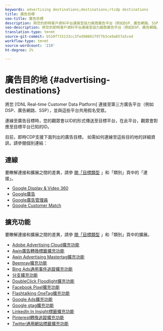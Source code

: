 ```yaml
---
keywords: advertising destinations;destinations;rtcdp destinations
title: 廣告目標
seo-title: 廣告目標
description: 將您的即時客戶資料平台連接至協力廠商廣告平台（例如DSP、廣告網路、SSP），並與這些平台共用假受眾。
seo-description: 將您的即時客戶資料平台連接至協力廠商廣告平台（例如DSP、廣告網路、SSP），並與這些平台共用假受眾。
translation-type: tm+mt
source-git-commit: b510f715133cc3fed98861f977b3ce9a857a5ced
workflow-type: tm+mt
source-wordcount: '219'
ht-degree: 2%

---
```



# 廣告目的地 {#advertising-destinations}

將您 [!DNL Real-time Customer Data Platform] 連接至第三方廣告平台（例如DSP、廣告網路、SSP），並與這些平台共用假名受眾。

連線至廣告目標時，您的觀眾會以ID的形式傳送至目標平台，在此平台，觀眾會對應至目標平台已知的ID。

目前，即時CDP支援下面列出的廣告目標。 如需如何連線至這些目的地的詳細資訊，請參閱個別連結：

## 連線

要瞭解連接和擴展之間的差異，請參 [閱「目標類型](/help/rtcdp/destinations/destination-types.md#connections) 」和「類別」頁中的「連接」。


* [Google Display &amp; Video 360](/help/rtcdp/destinations/google-dv360-destination.md)
* [Google廣告](/help/rtcdp/destinations/google-ads-destination.md)
* [Google廣告管理員](/help/rtcdp/destinations/google-ad-manager-destination.md)
* [Google Customer Match](/help/rtcdp/destinations/google-customer-match-destination.md)


## 擴充功能

要瞭解連接和擴展之間的差異，請參 [閱「目標類型](/help/rtcdp/destinations/destination-types.md#extensions) 」和「類別」頁中的擴展。

* [Adobe Advertising Cloud擴充功能](/help/rtcdp/destinations/adobe-advertising-cloud-extension.md)
* [Awin廣告轉換標籤擴充功能](/help/rtcdp/destinations/awin-conversiontag-extension.md)
* [Awin Advertising Mastertag擴充功能](/help/rtcdp/destinations/awin-mastertag-extension.md)
* [Beemray擴充功能](beemray-extension.md)
* [Bing Ads通用事件追蹤擴充功能](/help/rtcdp/destinations/bing-ads-extension.md)
* [分支擴充功能](/help/rtcdp/destinations/branch-extension.md)
* [DoubleClick Floodlight擴充功能](/help/rtcdp/destinations/doubleclick-floodlight-extension.md)
* [Facebook Pixel擴充功能](/help/rtcdp/destinations/facebook-pixel-extension.md)
* [Flashtalking OneTag擴充功能](/help/rtcdp/destinations/flashtalking-extension.md)
* [Google Ads擴充功能](/help/rtcdp/destinations/google-ads-extension.md)
* [Google gtag擴充功能](/help/rtcdp/destinations/gtag-advertising-extension.md)
* [LinkedIn In Insight標籤擴充功能](linkedin-extension.md)
* [Pinterest轉換追蹤擴充功能](pinterest-extension.md)
* [Twitter通用網站標籤擴充功能](twitter-uwt-extension.md)
